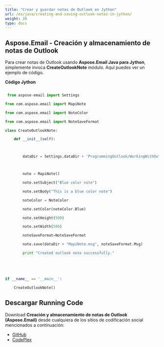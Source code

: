 ```yaml
---
title: "Crear y guardar notas de Outlook en Jython"
url: /es/java/creating-and-saving-outlook-notes-in-jython/
weight: 20
type: docs
---
```


## **Aspose.Email - Creación y almacenamiento de notas de Outlook**
Para crear notas de Outlook usando **Aspose.Email Java para Jython**, simplemente invoca **CreateOutlookNote** módulo. Aquí puedes ver un ejemplo de código.

**Código Jython**

```python

 from aspose-email import Settings

from com.aspose.email import MapiNote

from com.aspose.email import NoteColor

from com.aspose.email import NoteSaveFormat

class CreateOutlookNote:

    def __init__(self):



        dataDir = Settings.dataDir + 'ProgrammingOutlook/WorkingWithOutlookMessageFiles/CreateOutlookNote/'



        note = MapiNote()

        note.setSubject("Blue color note")

        note.setBody("This is a blue color note")

        noteColor = NoteColor

        note.setColor(noteColor.Blue)

        note.setHeight(500)

        note.setWidth(500)

        noteSaveFormat=NoteSaveFormat

        note.save(dataDir + "MapiNote.msg", noteSaveFormat.Msg)

        print "Created outlook note successfully."





if __name__ == '__main__':       

    CreateOutlookNote()

```
## **Descargar Running Code**
Download **Creación y almacenamiento de notas de Outlook (Aspose.Email)** desde cualquiera de los sitios de codificación social mencionados a continuación:

- [GitHub](https://github.com/aspose-email/Aspose.Email-for-Java/releases/tag/Aspose.Email_Java_for_Jython-v1.0)
- [CodePlex](https://archive.codeplex.com/?p=asposeemailjavajython)
